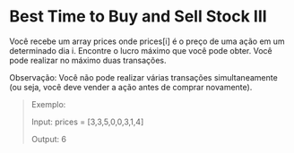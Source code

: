# Best Time to Buy and Sell Stock III

Você recebe um array prices onde prices[i] é o preço de uma ação em um determinado dia i. Encontre o lucro máximo que você pode obter. Você pode realizar no máximo duas transações.

Observação: Você não pode realizar várias transações simultaneamente (ou seja, você deve vender a ação antes de comprar novamente).

> Exemplo:
>
> Input: prices = [3,3,5,0,0,3,1,4]
> 
> Output: 6

